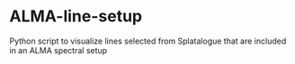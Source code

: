 # ALMA-line-setup
Python script to visualize lines selected from Splatalogue that are included in an ALMA spectral setup
